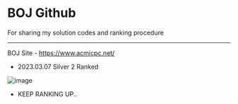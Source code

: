 # BOJ Github

For sharing my solution codes and ranking procedure

- - -
 
 BOJ Site - https://www.acmicpc.net/
 
 + 2023.03.07 Silver 2 Ranked
 
 ![image](https://user-images.githubusercontent.com/88299137/223423520-2c3fd16b-6cc2-4e0b-936c-a4f8762db4e3.png)

 + KEEP RANKING UP..
